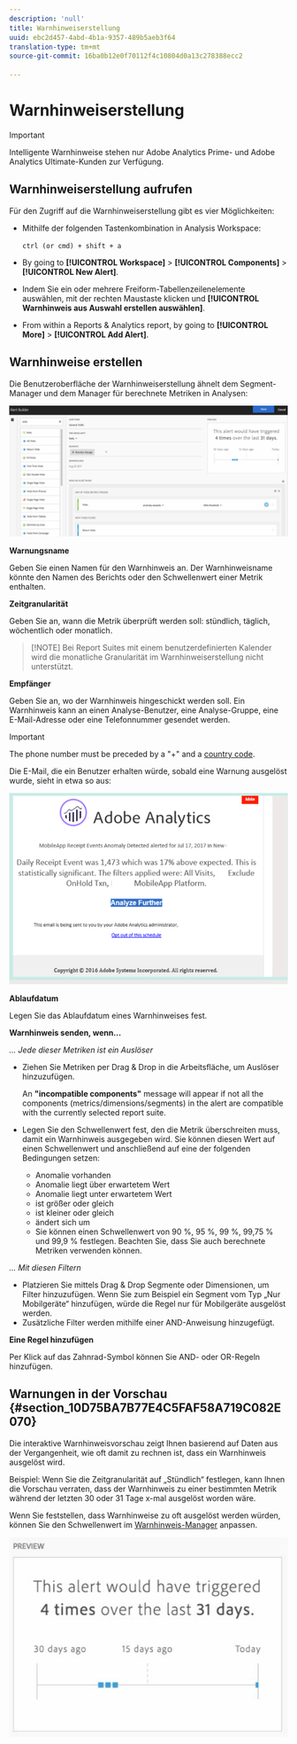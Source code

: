 ```yaml
---
description: 'null'
title: Warnhinweiserstellung
uuid: ebc2d457-4abd-4b1a-9357-489b5aeb3f64
translation-type: tm+mt
source-git-commit: 16ba0b12e0f70112f4c10804d0a13c278388ecc2

---
```



# Warnhinweiserstellung

>[!IMPORTANT]
>
>Intelligente Warnhinweise stehen nur Adobe Analytics Prime- und Adobe Analytics Ultimate-Kunden zur Verfügung.

## Warnhinweiserstellung aufrufen

Für den Zugriff auf die Warnhinweiserstellung gibt es vier Möglichkeiten:

* Mithilfe der folgenden Tastenkombination in Analysis Workspace:

   `ctrl (or cmd) + shift + a`
* By going to **[!UICONTROL Workspace]** &gt; **[!UICONTROL Components]** &gt; **[!UICONTROL New Alert]**.
* Indem Sie ein oder mehrere Freiform-Tabellenzeilenelemente auswählen, mit der rechten Maustaste klicken und **[!UICONTROL Warnhinweis aus Auswahl erstellen auswählen]**.
* From within a Reports &amp; Analytics report, by going to **[!UICONTROL More]** &gt; **[!UICONTROL Add Alert]**.

## Warnhinweise erstellen

Die Benutzeroberfläche der Warnhinweiserstellung ähnelt dem Segment-Manager und dem Manager für berechnete Metriken in Analysen:

![](assets/alert_builder.png)

<!--Meike, I edited this table for validation -->

**Warnungsname**

Geben Sie einen Namen für den Warnhinweis an. Der Warnhinweisname könnte den Namen des Berichts oder den Schwellenwert einer Metrik enthalten.

**Zeitgranularität**

Geben Sie an, wann die Metrik überprüft werden soll: stündlich, täglich, wöchentlich oder monatlich.

> [!NOTE] Bei Report Suites mit einem benutzerdefinierten Kalender wird die monatliche Granularität im Warnhinweiserstellung nicht unterstützt.

**Empfänger**

Geben Sie an, wo der Warnhinweis hingeschickt werden soll. Ein Warnhinweis kann an einen Analyse-Benutzer, eine Analyse-Gruppe, eine E-Mail-Adresse oder eine Telefonnummer gesendet werden.

>[!IMPORTANT]
>
>The phone number must be preceded by a "+" and a [country code](https://countrycode.org/).

Die E-Mail, die ein Benutzer erhalten würde, sobald eine Warnung ausgelöst wurde, sieht in etwa so aus:

![](assets/alerts-email.PNG)

**Ablaufdatum**

Legen Sie das Ablaufdatum eines Warnhinweises fest.

**Warnhinweis senden, wenn...**

*... Jede dieser Metriken ist ein Auslöser*

* Ziehen Sie Metriken per Drag &amp; Drop in die Arbeitsfläche, um Auslöser hinzuzufügen.

   An **"incompatible components"** message will appear if not all the components (metrics/dimensions/segments) in the alert are compatible with the currently selected report suite.
* Legen Sie den Schwellenwert fest, den die Metrik überschreiten muss, damit ein Warnhinweis ausgegeben wird. Sie können diesen Wert auf einen Schwellenwert und anschließend auf eine der folgenden Bedingungen setzen:

   * Anomalie vorhanden
   * Anomalie liegt über erwartetem Wert
   * Anomalie liegt unter erwartetem Wert
   * ist größer oder gleich
   * ist kleiner oder gleich
   * ändert sich um
   * Sie können einen Schwellenwert von 90 %, 95 %, 99 %, 99,75 % und 99,9 % festlegen.
   Beachten Sie, dass Sie auch berechnete Metriken verwenden können.

*... Mit diesen Filtern*

* Platzieren Sie mittels Drag &amp; Drop Segmente oder Dimensionen, um Filter hinzuzufügen. Wenn Sie zum Beispiel ein Segment vom Typ „Nur Mobilgeräte“ hinzufügen, würde die Regel nur für Mobilgeräte ausgelöst werden.
* Zusätzliche Filter werden mithilfe einer AND-Anweisung hinzugefügt.

**Eine Regel hinzufügen**

Per Klick auf das Zahnrad-Symbol können Sie AND- oder OR-Regeln hinzufügen.

## Warnungen in der Vorschau {#section_10D75BA7B77E4C5FAF58A719C082E070}

Die interaktive Warnhinweisvorschau zeigt Ihnen basierend auf Daten aus der Vergangenheit, wie oft damit zu rechnen ist, dass ein Warnhinweis ausgelöst wird.

Beispiel: Wenn Sie die Zeitgranularität auf „Stündlich“ festlegen, kann Ihnen die Vorschau verraten, dass der Warnhinweis zu einer bestimmten Metrik während der letzten 30 oder 31 Tage x-mal ausgelöst worden wäre.

Wenn Sie feststellen, dass Warnhinweise zu oft ausgelöst werden würden, können Sie den Schwellenwert im [Warnhinweis-Manager](/help/components/c-alerts/alert-manager.md) anpassen.

![](assets/alert_preview.png)
